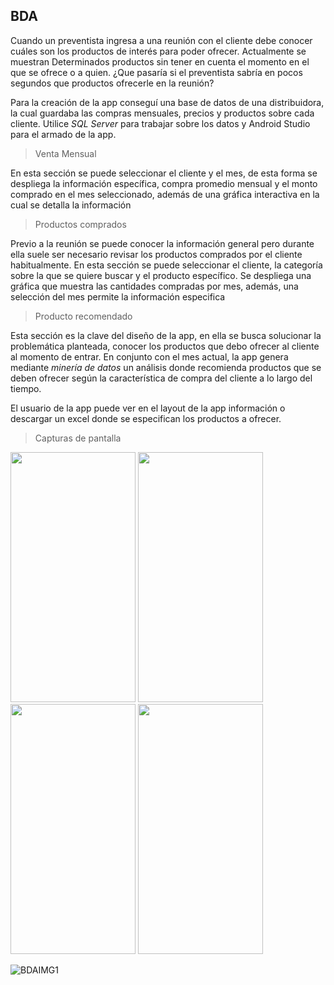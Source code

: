 ## BDA  

Cuando un preventista ingresa a una reunión con el cliente debe conocer cuáles son los productos de interés para poder ofrecer. Actualmente se muestran
Determinados productos sin tener en cuenta el momento en el que se ofrece o a quien. ¿Que pasaría si el preventista sabría en pocos segundos que productos ofrecerle en la reunión?

Para la creación de la app conseguí una base de datos de una distribuidora, la cual guardaba las compras mensuales, precios y productos sobre cada cliente.
Utilice *SQL Server* para trabajar sobre los datos y Android Studio para el armado de la app.

> Venta Mensual

En esta sección se puede seleccionar el cliente y el mes, de esta forma se despliega la información específica, compra promedio mensual y el monto comprado en el mes seleccionado,
además de una gráfica interactiva en la cual se detalla la información

> Productos comprados

Previo a la reunión se puede conocer la información general pero durante ella suele ser necesario revisar los productos comprados por el cliente habitualmente. En esta sección
se puede seleccionar el cliente, la categoría sobre la que se quiere buscar y el producto específico. Se despliega una gráfica que muestra las cantidades compradas por mes,
además, una selección del mes permite la información especifica

> Producto recomendado

Esta sección es la clave del diseño de la app, en ella se busca solucionar la problemática planteada, conocer los productos que debo ofrecer al cliente al momento de entrar.
En conjunto con el mes actual, la app genera mediante *minería de datos* un análisis donde recomienda productos que se deben ofrecer según la característica de compra del cliente
a lo largo del tiempo.

El usuario de la app puede ver en el layout de la app información o descargar un excel donde se especifican los productos a ofrecer.




> Capturas de pantalla

<p float="left">
<img src="https://scontent.fros9-1.fna.fbcdn.net/v/t39.30808-6/270409202_10209803678524572_256468901394625968_n.jpg?_nc_cat=108&ccb=1-5&_nc_sid=730e14&_nc_ohc=UoOaMVWV_5YAX_eGvkn&_nc_ht=scontent.fros9-1.fna&oh=00_AT_14J6BXdZy0J8JrPRT4XZpNCCx6zSJeAH0Wex-rG8U2g&oe=62306BA4" data-canonical-src="https://scontent.fros9-1.fna.fbcdn.net/v/t39.30808-6/270409202_10209803678524572_256468901394625968_n.jpg?_nc_cat=108&ccb=1-5&_nc_sid=730e14&_nc_ohc=UoOaMVWV_5YAX_eGvkn&_nc_ht=scontent.fros9-1.fna&oh=00_AT_14J6BXdZy0J8JrPRT4XZpNCCx6zSJeAH0Wex-rG8U2g&oe=62306BA4" width="200" height="400" />

  
  <img src="https://scontent.fros9-2.fna.fbcdn.net/v/t39.30808-6/270239162_10209803678644575_1186621157542228606_n.jpg?_nc_cat=100&ccb=1-5&_nc_sid=730e14&_nc_ohc=b5edHsiKT4YAX9wDz3N&tn=h69wmpM9SRohpJgs&_nc_ht=scontent.fros9-2.fna&oh=00_AT-TteSDL1wZKBluStfoPZM2W0BygncKtVX8dENH-kF1sg&oe=6230ED7D" data-canonical-src="https://scontent.fros9-2.fna.fbcdn.net/v/t39.30808-6/270239162_10209803678644575_1186621157542228606_n.jpg?_nc_cat=100&ccb=1-5&_nc_sid=730e14&_nc_ohc=b5edHsiKT4YAX9wDz3N&tn=h69wmpM9SRohpJgs&_nc_ht=scontent.fros9-2.fna&oh=00_AT-TteSDL1wZKBluStfoPZM2W0BygncKtVX8dENH-kF1sg&oe=6230ED7D" width="200" height="400" />
  
  <img src="https://scontent.fros9-2.fna.fbcdn.net/v/t39.30808-6/270188336_10209803678484571_3593874652975958633_n.jpg?_nc_cat=104&ccb=1-5&_nc_sid=730e14&_nc_ohc=EUjR1v69EUcAX93bqia&_nc_ht=scontent.fros9-2.fna&oh=00_AT_FSSkcNNkoTAuOdS1RCL4Rzeh7fjdn9i7CyS8CMLo_oA&oe=623098FD" data-canonical-src="https://scontent.fros9-2.fna.fbcdn.net/v/t39.30808-6/270188336_10209803678484571_3593874652975958633_n.jpg?_nc_cat=104&ccb=1-5&_nc_sid=730e14&_nc_ohc=EUjR1v69EUcAX93bqia&_nc_ht=scontent.fros9-2.fna&oh=00_AT_FSSkcNNkoTAuOdS1RCL4Rzeh7fjdn9i7CyS8CMLo_oA&oe=623098FD" width="200" height="400" />

  
  <img src="https://scontent.fros9-1.fna.fbcdn.net/v/t39.30808-6/270234164_10209803679244590_2222211874414139029_n.jpg?_nc_cat=108&ccb=1-5&_nc_sid=730e14&_nc_ohc=xKlCFlSwkzcAX8JeZAN&_nc_oc=AQmwat26DtyoEAOG3XWAGa9tTu8aqj1MzEW4Gt3fi_oUv6rC3x00JgEwT7Aa_pgrIas&_nc_ht=scontent.fros9-1.fna&oh=00_AT8M0x0redf2h7Jw-i_3jmPfrt9WI4h3JPbD1LRDojeIPA&oe=622F7AF6" data-canonical-src="https://scontent.fros9-1.fna.fbcdn.net/v/t39.30808-6/270234164_10209803679244590_2222211874414139029_n.jpg?_nc_cat=108&ccb=1-5&_nc_sid=730e14&_nc_ohc=xKlCFlSwkzcAX8JeZAN&_nc_oc=AQmwat26DtyoEAOG3XWAGa9tTu8aqj1MzEW4Gt3fi_oUv6rC3x00JgEwT7Aa_pgrIas&_nc_ht=scontent.fros9-1.fna&oh=00_AT8M0x0redf2h7Jw-i_3jmPfrt9WI4h3JPbD1LRDojeIPA&oe=622F7AF6" width="200" height="400" />
</p>

![BDAIMG1](https://github.com/Martin-Ball/BDA/blob/main/BDA.gif)

